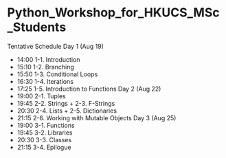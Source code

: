 # Python_Workshop_for_HKUCS_MSc_Students
Tentative Schedule
Day 1 (Aug 19)
- 14:00 1-1. Introduction
- 15:10 1-2. Branching
- 15:50 1-3. Conditional Loops
- 16:30 1-4. Iterations
- 17:25 1-5. Introduction to Functions
Day 2 (Aug 22)
- 19:00 2-1. Tuples
- 19:45 2-2. Strings + 2-3. F-Strings
- 20:30 2-4. Lists  + 2-5. Dictionaries
- 21:15 2-6. Working with Mutable Objects
Day 3 (Aug 25)
- 19:00 3-1. Functions
- 19:45 3-2. Libraries
- 20:30 3-3. Classes
- 21:15 3-4. Epilogue
